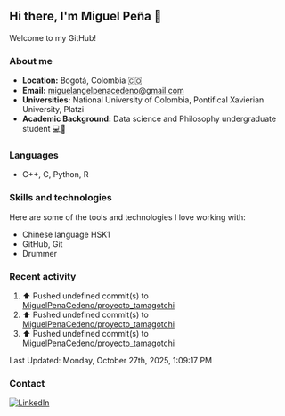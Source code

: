 ## Hi there, I'm Miguel Peña 👋

Welcome to my GitHub!

### About me

- **Location:** Bogotá, Colombia :colombia:
- **Email:** <miguelangelpenacedeno@gmail.com>
- **Universities:** National University of Colombia, Pontifical Xavierian University, Platzi
- **Academic Background:** Data science and Philosophy undergraduate student :computer::book:

### Languages

- C++, C, Python, R

### Skills and technologies

Here are some of the tools and technologies I love working with:

- Chinese language HSK1
- GitHub, Git
- Drummer

### Recent activity
<!--RECENT_ACTIVITY:start-->
1. ⬆️ Pushed undefined commit(s) to [MiguelPenaCedeno/proyecto_tamagotchi](https://github.com/MiguelPenaCedeno/proyecto_tamagotchi)<br>
2. ⬆️ Pushed undefined commit(s) to [MiguelPenaCedeno/proyecto_tamagotchi](https://github.com/MiguelPenaCedeno/proyecto_tamagotchi)<br>
3. ⬆️ Pushed undefined commit(s) to [MiguelPenaCedeno/proyecto_tamagotchi](https://github.com/MiguelPenaCedeno/proyecto_tamagotchi)<br>
<!--RECENT_ACTIVITY:end-->

<!--RECENT_ACTIVITY:last_update-->
Last Updated: Monday, October 27th, 2025, 1:09:17 PM
<!--RECENT_ACTIVITY:last_update_end-->

### Contact

[![LinkedIn](https://img.shields.io/badge/LinkedIn-Profile-blue?style=for-the-badge&logo=linkedin)](https://www.linkedin.com/in/miguel-angel-pena-cedeno/)

